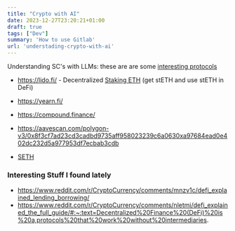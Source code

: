 ```yaml
---
title: "Crypto with AI"
date: 2023-12-27T23:20:21+01:00
draft: true
tags: ["Dev"]
summary: 'How to use Gitlab'
url: 'understading-crypto-with-ai'
---
```


Understanding SC's with LLMs: these are are some [interesting protocols](https://dappradar.com/rankings/defi?sort=tvlInFiat&order=desc)

* https://lido.fi/ - Decentralized [Staking ETH](https://stake.lido.fi/) (get stETH and use stETH in DeFi)
* https://yearn.fi/
* https://compound.finance/
* https://aavescan.com/polygon-v3/0x8f3cf7ad23cd3cadbd9735aff958023239c6a0630xa97684ead0e402dc232d5a977953df7ecbab3cdb

* [SETH](https://etherscan.io/token/0xae7ab96520de3a18e5e111b5eaab095312d7fe84)

### Interesting Stuff I found lately

* https://www.reddit.com/r/CryptoCurrency/comments/mnzv1c/defi_explained_lending_borrowing/
* https://www.reddit.com/r/CryptoCurrency/comments/nletmi/defi_explained_the_full_guide/#:~:text=Decentralized%20Finance%20(DeFi)%20is%20a,protocols%20that%20work%20without%20intermediaries.

